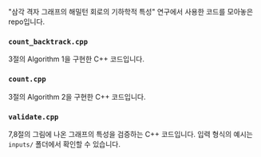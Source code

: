 "삼각 격자 그래프의 해밀턴 회로의 기하학적 특성" 연구에서 사용한 코드를 모아놓은 repo입니다.
### `count_backtrack.cpp`
3절의 Algorithm 1을 구현한 C++ 코드입니다.
### `count.cpp`
3절의 Algorithm 2을 구현한 C++ 코드입니다.
### `validate.cpp`
7,8절의 그림에 나온 그래프의 특성을 검증하는 C++ 코드입니다. 입력 형식의 예시는 `inputs/` 폴더에서 확인할 수 있습니다.
